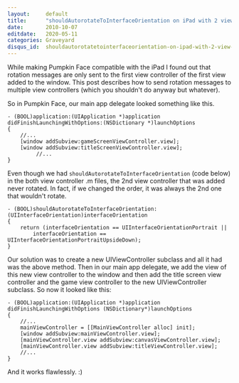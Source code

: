 ```yaml
---
layout:     default
title:      "shouldAutorotateToInterfaceOrientation on iPad with 2 view controllers"
date:       2010-10-07
editdate:   2020-05-11
categories: Graveyard
disqus_id:  shouldautorotatetointerfaceorientation-on-ipad-with-2-view-controllers.html
---
```


While making Pumpkin Face compatible with the iPad I found out that rotation messages are only sent to the first view controller of the first view added to the window. This post describes how to send rotation messages to multiple view controllers (which you shouldn't do anyway but whatever).

So in Pumpkin Face, our main app delegate looked something like this.

    - (BOOL)application:(UIApplication *)application didFinishLaunchingWithOptions:(NSDictionary *)launchOptions
    {
        //...
        [window addSubview:gameScreenViewController.view];
        [window addSubview:titleScreenViewController.view];
             //...
    }

Even though we had `shouldAutorotateToInterfaceOrientation` (code below) in the both view controller .m files, the 2nd view controller that was added never rotated. In fact, if we changed the order, it was always the 2nd one that wouldn't rotate.

    - (BOOL)shouldAutorotateToInterfaceOrientation:(UIInterfaceOrientation)interfaceOrientation
    {
        return (interfaceOrientation == UIInterfaceOrientationPortrait ||
            interfaceOrientation == UIInterfaceOrientationPortraitUpsideDown);
    }

Our solution was to create a new UIViewController subclass and all it had was the above method. Then in our main app delegate, we add the view of this new view controller to the window and then add the title screen view controller and the game view controller to the new UIViewController subclass. So now it looked like this:

    - (BOOL)application:(UIApplication *)application didFinishLaunchingWithOptions (NSDictionary*)launchOptions
    {
        //...
        mainViewController = [[MainViewController alloc] init];
        [window addSubview:mainViewController.view];
        [mainViewController.view addSubview:canvasViewController.view];
        [mainViewController.view addSubview:titleViewController.view];
        //...
    }

And it works flawlessly. :)
